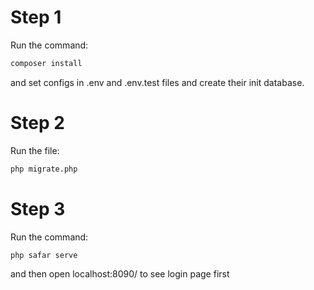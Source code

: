 # Step 1
Run the command:
 ```bash
composer install
```
and
set configs in .env and .env.test files and create their init database.

# Step 2
 Run the file:
  ```bash
 php migrate.php
```

# Step 3
Run the command:
 ```bash
php safar serve
```
and then open localhost:8090/  to see login page first
